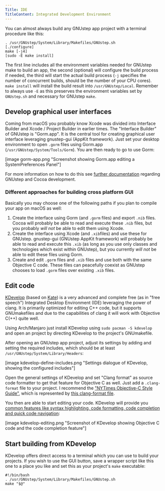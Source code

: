 ```yaml
---
Title: IDE
TitleContent: Integrated Development Environment
---
```


You can almost always build any GNUstep app project with a terminal procedure like this:

```
. /usr/GNUstep/System/Library/Makefiles/GNUstep.sh 
[./configure]
make [-j4]
[sudo -E make install]
```

The first line includes all the environment variables needed for GNUstep make to build an app, the second (optional) will configure the build process if needed, the third will start the actual build process (`-j` specifies the number of concurrent builds, should be the number of your CPU cores). `make install` will install the build result into `/usr/GNUstep/Local`. Remember to always use `-E` as this preserves the environment variables set by `GNUstep.sh` and necessary for GNUstep `make`.

## Develop graphical user interfaces

Coming from macOS you probably know Xcode was divided into Interface Builder and Xcode / Project Builder in earlier times. The "Interface Builder" of GNUstep is "Gorm.app". It is the central tool for creating graphical user interface leveraging gnustep-gui (AppKit framework). Just set your desktop environment to open `.gorm` files using Gorm.app (`/usr/GNUstep/System/Tools/Gorm`). You are then ready to go to use Gorm:

[image gorm-app.png "Screenshot showing Gorm.app editing a SystemPreferences Panel"]

For more information on how to do this see [further documentation](/credits) regarding GNUstep and Cocoa development.

### Different approaches for building cross platform GUI

Basically you may choose one of the following paths if you plan to compile your app on macOS as well:

1. Create the interface using Gorm (and `.gorm` files) and export `.nib` files. Cocoa will probably be able to read and execute these `.nib` files, but you probably *will not* be able to edit them using Xcode.
2. Create the interface using Xcode (and `.xib`files) and use these for GNUstep. gnustep-gui (GNUstep AppKit framework) *will* probably be able to read and execute this `.xib` (as long as you use only classes and technologies which exist within GNUstep), but you currently *will not* be able to edit these files using Gorm.
3. Create and edit `.gorm` files and `.xib` files and use both with the same Objective C code. These files can peacefully coexist as GNUstep chooses to load `.gorm` files over existing `.xib` files.

## Edit code

[KDevelop](https://www.kdevelop.org/) (based on [Kate](https://kate-editor.org/)) is a very advanced and complete free (as in "free speech") Integrated Desktop Environment (IDE) leveraging the power of clang. It is primarily optimized for editing C++ code, but it supports GNUmakefiles and due to the capabilities of clang it will work with Objective C(++) quite well.

Using Arch/Manjaro just install KDevelop using `sudo pacman -S kdevelop` and open an project by directing KDevelop to the project's GNUmakefile.

After opening an GNUstep app project, adjust its settings by adding and setting the required includes, which should be at least `/usr/GNUstep/System/Library/Headers`:

[image kdevelop-define-includes.png "Settings dialogue of KDevelop, showing the configured includes"]

Open the general settings of KDevelop and set "Clang format" as source code formatter to get that feature for Objective C as well. Just add a `.clang-format` file to your project. I recommend the ["NYTimes Objective-C Style Guide"](https://github.com/nytimes/objective-c-style-guide), which is represented by [this clang-format file](https://github.com/MariusCiocanel/clang-format).

You then are able to start editing your code. KDevelop will provide you [common features like syntax highlighting, code formatting, code completion and quick code navigation](https://www.kdevelop.org/features):

[image kdevelop-editing.png "Screenshot of KDevelop showing Objective C code and the code completion feature"]

## Start building from KDevelop

KDevelop offers direct access to a terminal which you can use to build your projects. If you wish to use the GUI button, save a wrapper script like this one to a place you like and set this as your project's `make` executable:

```
#!/bin/bash
. /usr/GNUstep/System/Library/Makefiles/GNUstep.sh 
make "$@"
```
